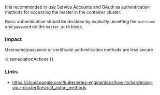 
It is recommended to use Service Accounts and OAuth as authentication methods for accessing the master in the container cluster. 

Basic authentication should be disabled by explicitly unsetting the <code>username</code> and <code>password</code> on the <code>master_auth</code> block.

### Impact
Username/password or certificate authentication methods are less secure

<!-- DO NOT CHANGE -->
{{ remediationActions }}

### Links
- https://cloud.google.com/kubernetes-engine/docs/how-to/hardening-your-cluster#restrict_authn_methods
        